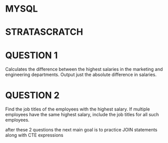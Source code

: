 # MYSQL
# STRATASCRATCH

# QUESTION 1
Calculates the difference between the highest salaries in the marketing and engineering departments. Output just the absolute difference in salaries.


# QUESTION 2
Find the job titles of the employees with the highest salary. If multiple employees have the same highest salary, include the job titles for all such employees.

after these 2 questions
the next main goal is to practice JOIN statements along with CTE expressions
